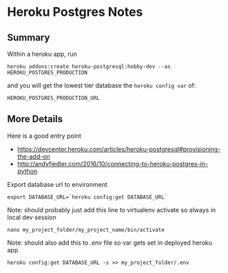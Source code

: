 # Heroku Postgres Notes

## Summary
Within a heroku app, run
```
heroku addons:create heroku-postgresql:hobby-dev --as HEROKU_POSTGRES_PRODUCTION
```
and you will get the lowest tier database the `heroku config var` of:
```
HEROKU_POSTGRES_PRODUCTION_URL
```

## More Details
Here is a good entry point
- https://devcenter.heroku.com/articles/heroku-postgresql#provisioning-the-add-on
- http://andyfiedler.com/2016/10/connecting-to-heroku-postgres-in-python

Export database url to environment
```
export DATABASE_URL=`heroku config:get DATABASE_URL`
```
Note: should probably just add this line to virtualenv activate so always in local dev session
```
nano my_project_folder/my_project_name/bin/activate
```
Note: should also add this to *.env* file so var gets set in deployed heroku app
```
heroku config:get DATABASE_URL -s >> my_project_folder/.env
```
